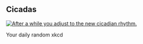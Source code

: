 ## Cicadas
[![After a while you adjust to the new cicadian rhythm.](https://imgs.xkcd.com/comics/cicadas.png)](https://xkcd.com/2263/ "After a while you adjust to the new cicadian rhythm.")

Your daily random xkcd
